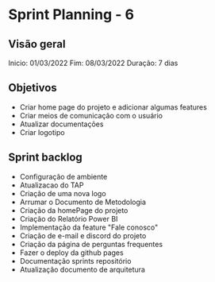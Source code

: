 # Sprint Planning - 6

## Visão geral

Inicio: 01/03/2022 
Fim: 08/03/2022 
Duração: 7 dias

## Objetivos

* Criar home page do projeto e adicionar algumas features
* Criar meios de comunicação com o usuário
* Atualizar documentações
* Criar logotipo

## Sprint backlog

* Configuração de ambiente
* Atualizacao do TAP
* Criação de uma nova logo
* Arrumar o Documento de Metodologia
* Criação da homePage do projeto
* Criação do Relatório Power BI
* Implementação da feature "Fale conosco"
* Criação de e-mail e discord do projeto
* Criação da página de perguntas frequentes
* Fazer o deploy da github pages
* Documentação sprints repositório
* Atualização documento de arquitetura